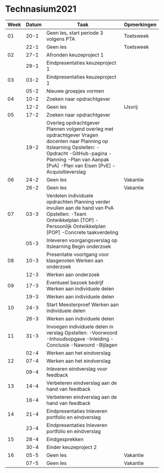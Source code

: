# Technasium2021

| Week | Datum | Taak                                                                                                                                                                                                                       | Opmerkingen |
|------|-------|----------------------------------------------------------------------------------------------------------------------------------------------------------------------------------------------------------------------------|-------------|
| 01   | 20-1  | Geen les, start periode 3 volgens PTA                                                                                                                                                                                      | Toetsweek   |
|      | 22-1  | Geen les                                                                                                                                                                                                                   | Toetsweek   |
| 02   | 27-1  | Afronden keuzeproject 1                                                                                                                                                                                                    |             |
|      | 29-1  | Eindpresentaties keuzeproject 1                                                                                                                                                                                            |             |
| 03   | 03-2  | Eindpresentaties keuzeproject 1                                                                                                                                                                                            |             |
|      | 05-2  | Nieuwe groepjes vormen                                                                                                                                                                                                     |             |
| 04   | 10-2  | Zoeken naar opdrachtgever                                                                                                                                                                                                  |             |
|      | 12-2  | Geen les                                                                                                                                                                                                                   | IJsvrij     |
| 05   | 17-2  | Zoeken naar opdrachtgever                                                                                                                                                                                                  |             |
|      | 19-2  | Overleg opdrachtgever Plannen volgend overleg met opdrachtgever Vragen docenten naar Planning op Itslearning Opstellen: -Opdracht -GitHub-pagina -Planning -Plan van Aanpak [PvA] -Plan van Eisen [PvE] -Acquisitieverslag |             |
| 06   | 24-2  | Geen les                                                                                                                                                                                                                   | Vakantie    |
|      | 26-2  | Geen les                                                                                                                                                                                                                   | Vakantie    |
| 07   | 03-3  | Verdelen individuele opdrachten Planning verder invullen aan de hand van PvA Opstellen: -Team Ontwikkelplan [TOP] -Persoonlijk Ontwikkelplan [POP] -Concrete taakverdeling                                                 |             |
|      | 05-3  | Inleveren voorgangsverslag op Itslearning Begin onderzoek                                                                                                                                                                  |             |
| 08   | 10-3  | Presentatie voortgang voor klasgenoten Werken aan onderzoek                                                                                                                                                                |             |
|      | 12-3  | Werken aan onderzoek                                                                                                                                                                                                       |             |
| 09   | 17-3  | Eventueel bezoek bedrijf Werken aan individuele delen                                                                                                                                                                      |             |
|      | 19-3  | Werken aan individuele delen                                                                                                                                                                                               |             |
| 10   | 24-3  | Start Meesterproef Werken aan individuele delen                                                                                                                                                                            |             |
|      | 26-3  | Werken aan individuele delen                                                                                                                                                                                               |             |
| 11   | 31-3  | Invoegen individuele delen in verslag Opstellen: -Voorwoord -Inhoudsopgave -Inleiding -Conclusie -Nawoord -Bijlagen                                                                                                        |             |
|      | 02-4  | Werken aan het eindverslag                                                                                                                                                                                                 |             |
| 12   | 07-4  | Werken aan het eindverslag                                                                                                                                                                                                 |             |
|      | 09-4  | Inleveren eindverslag voor feedback                                                                                                                                                                                        |             |
| 13   | 14-4  | Verbeteren eindverslag aan de hand van feedback                                                                                                                                                                            |             |
|      | 16-4  | Verbeteren eindverslag aan de hand van feedback                                                                                                                                                                            |             |
| 14   | 21-4  | Eindpresentaties Inleveren portfolio en eindverslag                                                                                                                                                                        |             |
|      | 23-4  | Eindpresentaties Inleveren portfolio en eindverslag                                                                                                                                                                        |             |
| 15   | 28-4  | Eindgesprekken                                                                                                                                                                                                             |             |
|      | 30-4  | Einder keuzeproject 2                                                                                                                                                                                                      |             |
| 16   | 05-5  | Geen les                                                                                                                                                                                                                   | Vakantie    |
|      | 07-5  | Geen les                                                                                                                                                                                                                   | Vakantie    |
